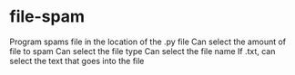 # file-spam
Program spams file in the location of the .py file
Can select the amount of file to spam
Can select the file type
Can select the file name
If .txt, can select the text that goes into the file
